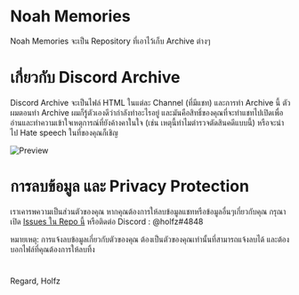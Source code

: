# Noah Memories
Noah Memories จะเป็น Repository ที่เอาไว้เก็บ Archive ต่างๆ

# เกี่ยวกับ Discord Archive
Discord Archive จะเป็นไฟล์ HTML ในแต่ละ Channel (ที่มีแชท) และการทำ Archive นี้ ตัวผมตอนทำ Archive ผมก็รู้ตัวเองดีว่ากำลังทำอะไรอยู่ และมันคือสิทธิ์ของคุณที่จะทำแชทไปเปิดเพื่ออ่านและทำความเข้าใจเหตุการณ์ที่ยังค้างคาในใจ (เช่น เหตุนี้ทำไมตำรวจตัดสินคดีแบบนี้) หรือจะนำไป Hate speech ในที่ของคุณก็เชิญ

![Preview](https://i.imgur.com/ZSjBdto.png)

# การลบข้อมูล และ Privacy Protection
เราเคารพความเป็นส่วนตัวของคุณ หากคุณต้องการให้ลบข้อมูลแชทหรือข้อมูลอื่นๆเกี่ยวกับคุณ กรุณาเปิด [Issues ใน Repo นี้](https://github.com/Project-Noah/Noah-Memories/issues) หรือติดต่อ Discord : @holfz#4848

หมายเหตุ: การแจ้งลบข้อมูลเกี่ยวกับตัวของคุณ ต้องเป็นตัวของคุณเท่านั้นที่สามารถแจ้งลบได้ และต้องบอกไฟล์ที่คุณต้องการให้ลบทิ้ง

#
Regard, Holfz
